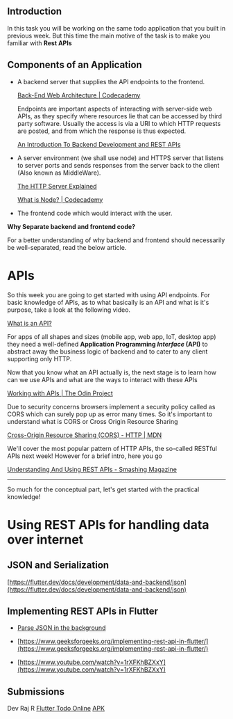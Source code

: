 ## Introduction
In this task you will be working on the same todo application that you built in previous week. But this time the main motive of the task is to make you familiar with **Rest APIs**

## Components of an Application

- A backend server that supplies the API endpoints to the frontend.

    [Back-End Web Architecture | Codecademy](https://www.codecademy.com/articles/back-end-architecture)

    Endpoints are important aspects of interacting with server-side web APIs, as they specify where resources lie that can be accessed by third party software. Usually the access is via a URI to which HTTP requests are posted, and from which the response is thus expected.

    [An Introduction To Backend Development and REST APIs](https://medium.com/techloop/an-introduction-to-backend-development-and-rest-apis-b1a1a978821f)

- A server environment (we shall use node) and HTTPS server that listens to server ports and sends responses from the server back to the client (Also known as MiddleWare).

    [The HTTP Server Explained](https://medium.com/@gabriellamedas/the-http-server-explained-c41380307917)

    [What is Node? | Codecademy](https://www.codecademy.com/articles/what-is-node)

- The frontend code which would interact with the user.

**Why Separate backend and frontend code?**

For a better understanding of why backend and frontend should necessarily be well-separated, read the below article.

[](https://www.forbes.com/sites/forbestechcouncil/2018/07/19/seven-reasons-why-a-websites-front-end-and-back-end-should-be-kept-separate/#2088321a4fca)

# APIs

So this week you are going to get started with using API endpoints. For basic knowledge of APIs, as to what basically is an API and what is it's purpose, take a look at the following video.

[What is an API?](https://www.youtube.com/watch?v=s7wmiS2mSXY)

For apps of all shapes and sizes (mobile app, web app, IoT, desktop app) they need a well-defined **Application Programming *Interface* (API)** to abstract away the business logic of backend and to cater to any client supporting only HTTP.

Now that you know what an API actually is, the next stage is to learn how can we use APIs and what are the ways to interact with these APIs

[Working with APIs | The Odin Project](https://www.theodinproject.com/paths/full-stack-javascript/courses/javascript/lessons/working-with-apis)

Due to security concerns browsers implement a security policy called as CORS which can surely pop up as error many times. So it's important to understand what is CORS or Cross Origin Resource Sharing

[Cross-Origin Resource Sharing (CORS) - HTTP | MDN](https://developer.mozilla.org/en-US/docs/Web/HTTP/CORS)

We'll cover the most popular pattern of HTTP APIs, the so-called RESTful APIs next week! However for a brief intro, here you go

[Understanding And Using REST APIs - Smashing Magazine](https://www.smashingmagazine.com/2018/01/understanding-using-rest-api/)

---

So much for the conceptual part, let's get started with the practical knowledge! 

# Using REST APIs for handling data over internet

## JSON and Serialization

[https://flutter.dev/docs/development/data-and-backend/json](https://flutter.dev/docs/development/data-and-backend/json)

## Implementing REST APIs in Flutter

- [Parse JSON in the background](https://flutter.dev/docs/cookbook/networking/background-parsing)

- [https://www.geeksforgeeks.org/implementing-rest-api-in-flutter/](https://www.geeksforgeeks.org/implementing-rest-api-in-flutter/)

- [https://www.youtube.com/watch?v=1rXFKhBZXxY](https://www.youtube.com/watch?v=1rXFKhBZXxY)

## Submissions

<!-- Add you name in below list as -->
<!-- - Your Name - [Repo Name](Link) [APK](APK Link) -->
<!-- - Sanyu Daver - [Tic Tac](https://github.com/sanyud/TicTac) [APK](https://github.com/king-11/Vue-Birthday/blob/master/public/favicon.ico) -->
Dev Raj R [Flutter Todo Online](https://github.com/dev-raj-1729/flutter_todo_online) [APK](https://github.com/dev-raj-1729/hello-world/blob/f56be819509d6948edffeb3358a0825997886ed5/app-release.apk)

